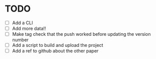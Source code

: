 # TODO

- [ ] Add a CLI
- [ ] Add more data!!
- [ ] Make tag check that the push worked before updating the version number
- [ ] Add  a script to build and upload the project
- [ ] Add a ref to github about the other paper
